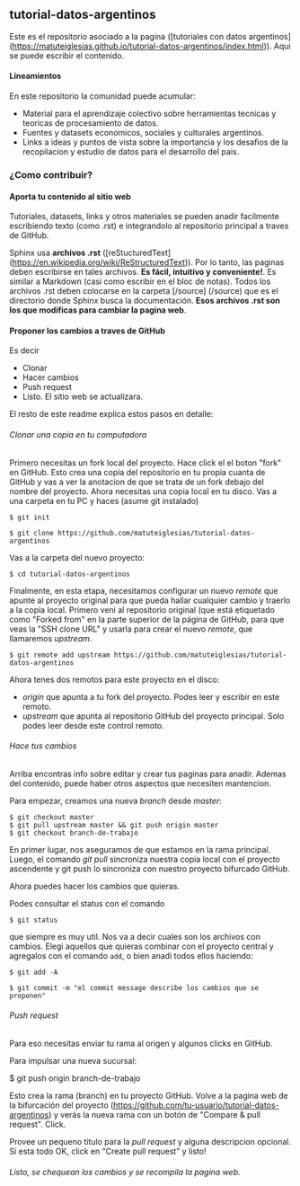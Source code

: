 ## tutorial-datos-argentinos

Este es el repositorio asociado a la pagina ([tutoriales con datos argentinos] (https://matuteiglesias.github.io/tutorial-datos-argentinos/index.html)). Aqui se puede escribir el contenido.

#### Lineamientos

En este repositorio la comunidad puede acumular:

 - Material para el aprendizaje colectivo sobre herramientas tecnicas y teoricas de procesamiento de datos.
 - Fuentes y datasets economicos, sociales y culturales argentinos.
 - Links a ideas y puntos de vista sobre la importancia y los desafios de la recopilacion y estudio de datos para el desarrollo del pais.

### ¿Como contribuir?

#### Aporta tu contenido al sitio web

Tutoriales, datasets, links y otros materiales se pueden anadir facilmente escribiendo texto (como .rst) e integrandolo al repositorio principal a traves de GitHub.

Sphinx usa **archivos .rst** ([reStucturedText] (https://en.wikipedia.org/wiki/ReStructuredText)). Por lo tanto, las paginas deben escribirse en tales archivos. **Es fácil, intuitivo y conveniente!**. Es similar a Markdown (casi como escribir en el bloc de notas).
Todos los archivos .rst deben colocarse en la carpeta [/source] (/source) que es el directorio donde Sphinx busca la documentación. **Esos archivos .rst son los que modificas para cambiar la pagina web**.

#### Proponer los cambios a traves de GitHub

Es decir
 - Clonar
 - Hacer cambios
 - Push request
 - Listo. El sitio web se actualizara.

El resto de este readme explica estos pasos en detalle:

###### Clonar una copia en tu computadora

   Primero necesitas un fork local del proyecto. Hace click el el boton "fork" en GitHub. Esto crea una copia del repositorio en tu propia cuanta de GitHub y vas a ver la anotacion de que se trata de un fork debajo del nombre del proyecto. 
   Ahora necesitas una copia local en tu disco. Vas a una carpeta en tu PC y haces (asume git instalado)
   
~~~~
$ git init

$ git clone https://github.com/matuteiglesias/tutorial-datos-argentinos
~~~~

Vas a la carpeta del nuevo proyecto:

~~~~
$ cd tutorial-datos-argentinos
~~~~

Finalmente, en esta etapa, necesitamos configurar un nuevo *remote* que apunte al proyecto original para que pueda hallar cualquier cambio y traerlo a la copia local. Primero veni al repositorio original (que está etiquetado como "Forked from" en la parte superior de la página de GitHub, para que veas la "SSH clone URL" y usarla para crear el nuevo *remote*, que llamaremos *upstream*.

~~~~
$ git remote add upstream https://github.com/matuteiglesias/tutorial-datos-argentinos
~~~~

Ahora tenes dos remotos para este proyecto en el disco:

- *origin* que apunta a tu fork del proyecto. Podes leer y escribir en este remoto.
- *upstream* que apunta al repositorio GitHub del proyecto principal. Solo podes leer desde este control remoto.

###### Hace tus cambios

Arriba encontras info sobre editar y crear tus paginas para anadir. Ademas del contenido, puede haber otros aspectos que necesiten mantencion.

Para empezar, creamos una nueva *branch* desde *master*:

~~~~
$ git checkout master
$ git pull upstream master && git push origin master
$ git checkout branch-de-trabajo
~~~~

En primer lugar, nos aseguramos de que estamos en la rama principal. Luego, el comando *git pull* sincroniza nuestra copia local con el proyecto ascendente y git push lo sincroniza con nuestro proyecto bifurcado GitHub. 

Ahora puedes hacer los cambios que quieras. 

Podes consultar el status con el comando
~~~~
$ git status
~~~~

que siempre es muy util. Nos va a decir cuales son los archivos con cambios. Elegi aquellos que quieras combinar con el proyecto central y agregalos con el comando `add`, o bien anadi todos ellos haciendo:

~~~~
$ git add -A
~~~~
~~~~
$ git commit -m "el commit message describe los cambios que se proponen"
~~~~

###### Push request

Para eso necesitas enviar tu rama al origen y algunos clicks en GitHub.

Para impulsar una nueva sucursal:

$ git push origin branch-de-trabajo

Esto crea la rama (branch) en tu proyecto GitHub. Volve a la pagina web de la bifurcación del proyecto (https://github.com/tu-usuario/tutorial-datos-argentinos) y verás la nueva rama con un botón de "Compare & pull request". Click.

Provee un pequeno titulo para la *pull request* y alguna descripcion opcional. Si esta todo OK, click en "Create pull request" y listo!

###### Listo, se chequean los cambios y se recompila la pagina web.
